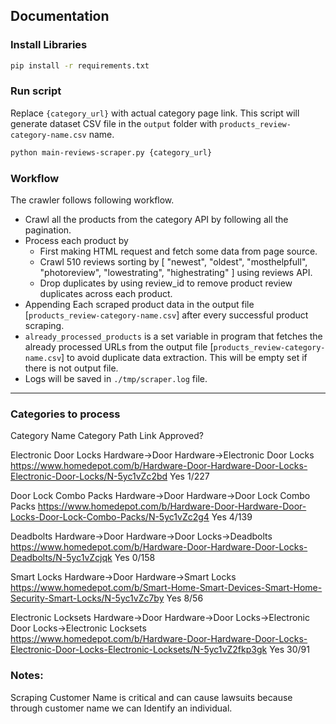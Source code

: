 ## Documentation

### Install Libraries
```bash
pip install -r requirements.txt
```

### Run script
Replace `{category_url}` with actual category page link. This script will generate dataset CSV file in the `output` folder with `products_review-category-name.csv` name.
```bash
python main-reviews-scraper.py {category_url}
```

### Workflow
The crawler follows following workflow.
- Crawl all the products from the category API by following all the pagination.
- Process each product by
    - First making HTML request and fetch some data from page source.
    - Crawl 510 reviews sorting by [ "newest", "oldest", "mosthelpfull", "photoreview", "lowestrating", "highestrating" ] using reviews API.
    - Drop duplicates by using review_id to remove product review duplicates across each product.
- Appending Each scraped product data in the output file [`products_review-category-name.csv`] after every successful product scraping.
- `already_processed_products` is a set variable in program that fetches the already processed URLs from the output file [`products_review-category-name.csv`] to avoid duplicate data extraction. This will be empty set if there is not output file.
- Logs will be saved in `./tmp/scraper.log` file.

--- 


### Categories to process
Category Name	Category Path	Link	Approved?

Electronic Door Locks	Hardware->Door Hardware->Electronic Door Locks	https://www.homedepot.com/b/Hardware-Door-Hardware-Door-Locks-Electronic-Door-Locks/N-5yc1vZc2bd	Yes 1/227

Door Lock Combo Packs	Hardware->Door Hardware->Door Lock Combo Packs	https://www.homedepot.com/b/Hardware-Door-Hardware-Door-Locks-Door-Lock-Combo-Packs/N-5yc1vZc2g4	Yes 4/139

Deadbolts	Hardware->Door Hardware->Door Locks->Deadbolts	https://www.homedepot.com/b/Hardware-Door-Hardware-Door-Locks-Deadbolts/N-5yc1vZcjqk	Yes 0/158

Smart Locks	Hardware->Door Hardware->Smart Locks	https://www.homedepot.com/b/Smart-Home-Smart-Devices-Smart-Home-Security-Smart-Locks/N-5yc1vZc7by	Yes 8/56

Electronic Locksets	Hardware->Door Hardware->Door Locks->Electronic Door Locks->Electronic Locksets	https://www.homedepot.com/b/Hardware-Door-Hardware-Door-Locks-Electronic-Door-Locks-Electronic-Locksets/N-5yc1vZ2fkp3gk	Yes 30/91


### Notes:
Scraping Customer Name is critical and can cause lawsuits because through customer name we can Identify an individual.